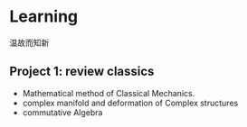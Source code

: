 # Learning

温故而知新

## Project 1: review classics
* Mathematical method of Classical Mechanics.
* complex manifold and deformation of Complex structures
* commutative Algebra
